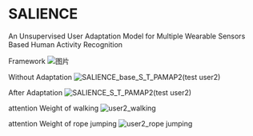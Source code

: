 # SALIENCE

An Unsupervised User Adaptation Model for Multiple  Wearable Sensors Based Human Activity Recognition

Framework
![图片](https://user-images.githubusercontent.com/50646282/111409380-cee15600-8711-11eb-933d-8826ed78fa67.png)


Without Adaptation 
![SALIENCE_base_S_T_PAMAP2(test user2)](https://user-images.githubusercontent.com/50646282/111409005-16b3ad80-8711-11eb-80b6-5e99084c5e97.png)


After Adaptation
![SALIENCE_S_T_PAMAP2(test user2)](https://user-images.githubusercontent.com/50646282/111409077-3c40b700-8711-11eb-9da6-1cebfa479fda.png)
 
 
 attention Weight of walking
 ![user2_walking](https://user-images.githubusercontent.com/50646282/111409214-7742ea80-8711-11eb-861f-c4584c2be978.png)


 attention Weight of rope jumping
![user2_rope jumping](https://user-images.githubusercontent.com/50646282/111409266-917cc880-8711-11eb-8f89-cbfa7386f224.png)
